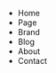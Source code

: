   <body>
    <nav class="header--banner">
      <img
        src="https://cybersoft.edu.vn/wp-content/uploads/2017/04/MAX-OP1.png"
        alt=""
      />
      <ul class="ullist">
        <li class="il--item">Home</li>
        <li class="il--item">Page</li>
        <li class="il--item">Brand</li>
        <li class="il--item">Blog</li>
        <li class="il--item">About</li>
        <li class="il--item">Contact</li>
      </ul>
      <div class="accout--control">
    </section>
    <script src="main.js"></script>
  </body>
